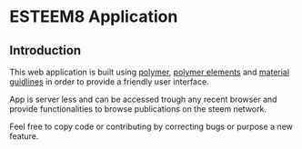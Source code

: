 # ESTEEM8 Application

## Introduction
This web application is built using [polymer](https://www.polymer-project.org/1.0/), [polymer elements](https://elements.polymer-project.org/) and [material guidlines](https://material.io/guidelines/) in order to provide a friendly user interface.

App is server less and can be accessed trough any recent browser and provide functionalities to browse publications on the steem network.

Feel free to copy code or contributing by correcting bugs or purpose a new feature.
